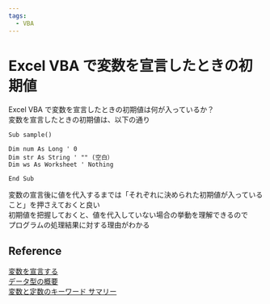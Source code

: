 ```yaml
---
tags:
  - VBA
---
```


# Excel VBA で変数を宣言したときの初期値

Excel VBA で変数を宣言したときの初期値は何が入っているか？<br>
変数を宣言したときの初期値は、以下の通り

```VBScript
Sub sample()

Dim num As Long ' 0
Dim str As String ' "" (空白）
Dim ws As Worksheet ' Nothing

End Sub
```

変数の宣言後に値を代入するまでは「それぞれに決められた初期値が入っていること」を押さえておくと良い<br>
初期値を把握しておくと、値を代入していない場合の挙動を理解できるので<br>
プログラムの処理結果に対する理由がわかる<br>

## Reference
[変数を宣言する](https://learn.microsoft.com/ja-jp/office/vba/language/concepts/getting-started/declaring-variables)<br>
[データ型の概要](https://learn.microsoft.com/ja-jp/office/vba/language/reference/user-interface-help/data-type-summary)<br>
[変数と定数のキーワード サマリー](https://learn.microsoft.com/ja-jp/office/vba/language/reference/user-interface-help/variables-and-constants-keyword-summary)<br>
